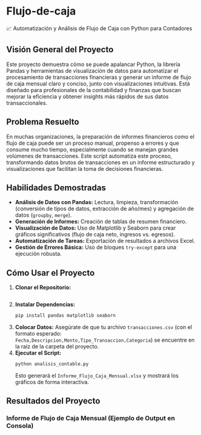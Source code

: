 # Flujo-de-caja
📈 Automatización y Análisis de Flujo de Caja con Python para Contadores
## Visión General del Proyecto

Este proyecto demuestra cómo se puede apalancar Python, la librería Pandas y herramientas de visualización de datos para automatizar el procesamiento de transacciones financieras y generar un informe de flujo de caja mensual claro y conciso, junto con visualizaciones intuitivas. Está diseñado para profesionales de la contabilidad y finanzas que buscan mejorar la eficiencia y obtener insights más rápidos de sus datos transaccionales.

## Problema Resuelto

En muchas organizaciones, la preparación de informes financieros como el flujo de caja puede ser un proceso manual, propenso a errores y que consume mucho tiempo, especialmente cuando se manejan grandes volúmenes de transacciones. Este script automatiza este proceso, transformando datos brutos de transacciones en un informe estructurado y visualizaciones que facilitan la toma de decisiones financieras.

## Habilidades Demostradas

-   **Análisis de Datos con Pandas:** Lectura, limpieza, transformación (conversión de tipos de datos, extracción de año/mes) y agregación de datos (`groupby`, `merge`).
-   **Generación de Informes:** Creación de tablas de resumen financiero.
-   **Visualización de Datos:** Uso de Matplotlib y Seaborn para crear gráficos significativos (flujo de caja neto, ingresos vs. egresos).
-   **Automatización de Tareas:** Exportación de resultados a archivos Excel.
-   **Gestión de Errores Básica:** Uso de bloques `try-except` para una ejecución robusta.

## Cómo Usar el Proyecto

1.  **Clonar el Repositorio:**
    ```bash
    
    ```
2.  **Instalar Dependencias:**
    ```bash
    pip install pandas matplotlib seaborn
    ```
3.  **Colocar Datos:** Asegúrate de que tu archivo `transacciones.csv` (con el formato esperado: `Fecha,Descripcion,Monto,Tipo_Transaccion,Categoria`) se encuentre en la raíz de la carpeta del proyecto.
4.  **Ejecutar el Script:**
    ```bash
    python analisis_contable.py
    ```
    Esto generará el `Informe_Flujo_Caja_Mensual.xlsx` y mostrará los gráficos de forma interactiva.

## Resultados del Proyecto

### Informe de Flujo de Caja Mensual (Ejemplo de Output en Consola)
